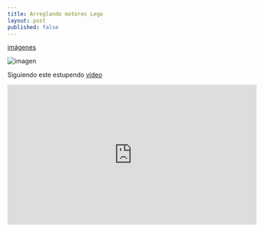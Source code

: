 ```yaml
---
title: Arreglando motores Lego
layout: post
published: false
---
```



[imágenes](https://goo.gl/photos/ZJwxEVCTagvUBNHc9)

![imagen](https://lh3.googleusercontent.com/-ECaZ1uyPToHliQ9-3nVs_FOEgBejDVhcAJpgoTmAEYYavE1FjFmleduP3dHydbiDY-YOj4U7lQPn3o901an0kHSVER2vpYjoDnCDKML6PouKWWaFbcbJdCGQY3tv7xdn2BMJfPkAcJH2uYLHXyEq6oAYnpCO23nQtqOzrSJ1Ddr0vjaOr3oq7h1SA8mAcIx9tZyJKdsRQx2h-t0tPJTF0y5mP9tgtAiR231bhrB82cboynK7apmEe75cRAcVzkpDiA2HhqMiXEK38XIBdbr1WHbqGvFaVRoR0lcmUiDLDs6DliBRW-ZozC4eA-avCixj4tz5nIZjjXGDFmNDOAU9XPixJc_670lYv7wsiuerB0OjYCMmx2kT6pS8G22lIE3lF6ibuCKBaItHsihUoITo0nqhBT-vTCmInS_rKycddKd_9HmRsVM46X91eV06nzy6G_1KpwsDcY58CwKK8tYp6Ts4Zp6n-ItzWHKV4IiIVbqs2UAjwywlH12auQR84kCTRh_mFwDD1KSpzYnEQtFi7rgnuk681hzGsXt_OKq6Pr3nG4rHAONtwZJEoGJdHpeb46XaMmg-iINlv4wS_EbIiJ-HcTGkfcOqSrcn3kqIkgyFR45Qw=w1077-h797-no)

Siguiendo este estupendo [vídeo](https://www.youtube.com/watch?v=Pqf5YC_lwR0)

<iframe width="560" height="315" src="https://www.youtube.com/embed/Pqf5YC_lwR0" frameborder="0" allowfullscreen></iframe>
